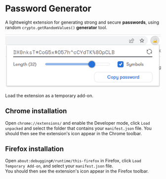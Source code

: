 # Password Generator

A lightweight extension for generating strong and secure **passwords**, using random `crypto.getRandomValues()` **generator** tool.

![Password Generator](./assets/01.png)

Load the extension as a temporary add-on.

## Chrome installation

Open `chrome://extensions/` and enable the Developer mode, click `Load unpacked` and select the folder that contains your `manifest.json` file.
You should then see the extension's icon appear in the Chrome toolbar.

## Firefox installation

Open `about:debugging#/runtime/this-firefox` in Firefox, click `Load Temporary Add-on`, and select your `manifest.json` file.  
You should then see the extension's icon appear in the Firefox toolbar.
